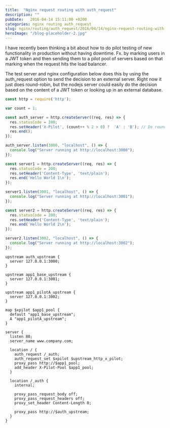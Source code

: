 ```yaml
---
title:  "Nginx request routing with auth_request"
description: ""
pubDate:   2016-04-14 15:11:00 +0200
categories: nginx routing auth_request
slug: nginx/routing/auth_request/2016/04/14/nginx-request-routing-with-auth_request.html
heroImage: "/blog-placeholder-2.jpg"
---
```


I have recently been thinking a bit about how to do pilot testing of new
functionality in production without having downtime. Fx. by marking users in a
JWT token and then sending them to a pilot pool of servers based on that marking
when the request hits the load balancer.

The test server and nginx configuration below does this by using the auth_request
option to send the decision to an external server. Right now it just does
round-robin, but the nodejs server could easily do the decision based on the
content of a JWT token or looking up in an external database.

```javascript
const http = require('http');

var count = 1;

const auth_server = http.createServer((req, res) => {
  res.statusCode = 200;
  res.setHeader('X-Pilot', (count++ % 2 > 0) ?  'A' : 'B'); // Do round-robin
  res.end();
});

auth_server.listen(3000, "localhost", () => {
  console.log("Server running at http://localhost:3000");
});

const server1 = http.createServer((req, res) => {
  res.statusCode = 200;
  res.setHeader('Content-Type', 'text/plain');
  res.end('Hello World 1\n');
});

server1.listen(3001, "localhost", () => {
  console.log("Server running at http://localhost:3001");
});

const server2 = http.createServer((req, res) => {
  res.statusCode = 200;
  res.setHeader('Content-Type', 'text/plain');
  res.end('Hello World 2\n');
});

server2.listen(3002, "localhost", () => {
  console.log("Server running at http://localhost:3002");
});
```

``` nginx
upstream auth_upstream {
  server 127.0.0.1:3000;
}

upstream app1_base_upstream {
  server 127.0.0.1:3001;
}

upstream app1_pilotA_upstream {
  server 127.0.0.1:3002;
}

map $xpilot $app1_pool {
  default "app1_base_upstream";
  A "app1_pilotA_upstream";
}

server {
  listen 80;
  server_name www.company.com;

  location / {
    auth_request /_auth;
    auth_request_set $xpilot $upstream_http_x_pilot;
    proxy_pass http://$app1_pool;
    add_header X-Pilot-Pool $app1_pool;
  }

  location /_auth {
    internal;

    proxy_pass_request_body off;
    proxy_pass_request_headers off;
    proxy_set_header Content-Length 0;

    proxy_pass http://$auth_upstream;
  }
}
```
